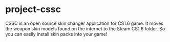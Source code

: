 # project-cssc
CSSC is an open source skin changer application for CS1.6 game. It moves the weapon skin models found on the internet to the Steam CS1.6 folder. So you can easily install skin packs into your game!
